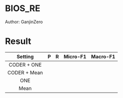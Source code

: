 # BIOS_RE
Author: GanjinZero

# Result
|   Setting    |   P   |   R   | Micro-F1 | Macro-F1 |
| :----------: | :---: | :---: | :------: | :------: |
| CODER + ONE  |
| CODER + Mean |
|     ONE      |
|     Mean     |